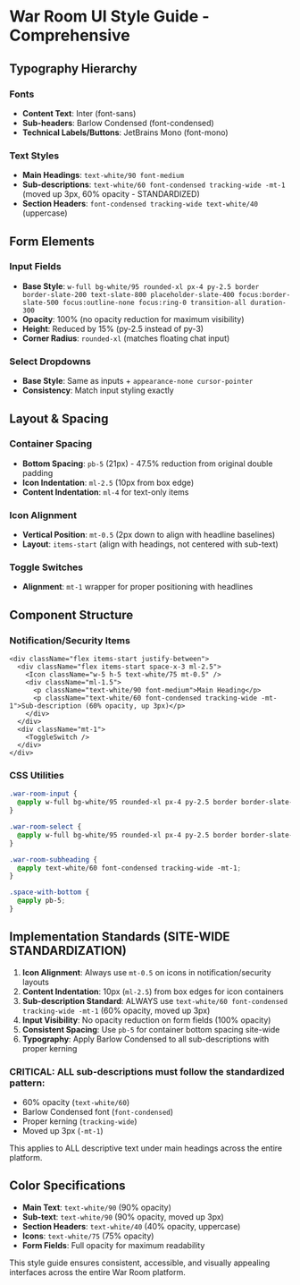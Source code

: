 # War Room UI Style Guide - Comprehensive

## Typography Hierarchy

### Fonts
- **Content Text**: Inter (font-sans)
- **Sub-headers**: Barlow Condensed (font-condensed) 
- **Technical Labels/Buttons**: JetBrains Mono (font-mono)

### Text Styles
- **Main Headings**: `text-white/90 font-medium`
- **Sub-descriptions**: `text-white/60 font-condensed tracking-wide -mt-1` (moved up 3px, 60% opacity - STANDARDIZED)
- **Section Headers**: `font-condensed tracking-wide text-white/40` (uppercase)

## Form Elements

### Input Fields
- **Base Style**: `w-full bg-white/95 rounded-xl px-4 py-2.5 border border-slate-200 text-slate-800 placeholder-slate-400 focus:border-slate-500 focus:outline-none focus:ring-0 transition-all duration-300`
- **Opacity**: 100% (no opacity reduction for maximum visibility)
- **Height**: Reduced by 15% (py-2.5 instead of py-3)
- **Corner Radius**: `rounded-xl` (matches floating chat input)

### Select Dropdowns
- **Base Style**: Same as inputs + `appearance-none cursor-pointer`
- **Consistency**: Match input styling exactly

## Layout & Spacing

### Container Spacing
- **Bottom Spacing**: `pb-5` (21px) - 47.5% reduction from original double padding
- **Icon Indentation**: `ml-2.5` (10px from box edge)
- **Content Indentation**: `ml-4` for text-only items

### Icon Alignment
- **Vertical Position**: `mt-0.5` (2px down to align with headline baselines)
- **Layout**: `items-start` (align with headings, not centered with sub-text)

### Toggle Switches
- **Alignment**: `mt-1` wrapper for proper positioning with headlines

## Component Structure

### Notification/Security Items
```tsx
<div className="flex items-start justify-between">
  <div className="flex items-start space-x-3 ml-2.5">
    <Icon className="w-5 h-5 text-white/75 mt-0.5" />
    <div className="ml-1.5">
      <p className="text-white/90 font-medium">Main Heading</p>
      <p className="text-white/60 font-condensed tracking-wide -mt-1">Sub-description (60% opacity, up 3px)</p>
    </div>
  </div>
  <div className="mt-1">
    <ToggleSwitch />
  </div>
</div>
```

### CSS Utilities
```css
.war-room-input {
  @apply w-full bg-white/95 rounded-xl px-4 py-2.5 border border-slate-200 text-slate-800 placeholder-slate-400 focus:border-slate-500 focus:outline-none focus:ring-0 transition-all duration-300;
}

.war-room-select {
  @apply w-full bg-white/95 rounded-xl px-4 py-2.5 border border-slate-200 text-slate-800 focus:border-slate-500 focus:outline-none focus:ring-0 transition-all duration-300 appearance-none cursor-pointer;
}

.war-room-subheading {
  @apply text-white/60 font-condensed tracking-wide -mt-1;
}

.space-with-bottom {
  @apply pb-5;
}
```

## Implementation Standards (SITE-WIDE STANDARDIZATION)

1. **Icon Alignment**: Always use `mt-0.5` on icons in notification/security layouts
2. **Content Indentation**: 10px (`ml-2.5`) from box edges for icon containers
3. **Sub-description Standard**: ALWAYS use `text-white/60 font-condensed tracking-wide -mt-1` (60% opacity, moved up 3px)
4. **Input Visibility**: No opacity reduction on form fields (100% opacity)
5. **Consistent Spacing**: Use `pb-5` for container bottom spacing site-wide
6. **Typography**: Apply Barlow Condensed to all sub-descriptions with proper kerning

### CRITICAL: ALL sub-descriptions must follow the standardized pattern:
- 60% opacity (`text-white/60`)
- Barlow Condensed font (`font-condensed`)
- Proper kerning (`tracking-wide`)
- Moved up 3px (`-mt-1`)

This applies to ALL descriptive text under main headings across the entire platform.

## Color Specifications

- **Main Text**: `text-white/90` (90% opacity)
- **Sub-text**: `text-white/90` (90% opacity, moved up 3px)
- **Section Headers**: `text-white/40` (40% opacity, uppercase)
- **Icons**: `text-white/75` (75% opacity)
- **Form Fields**: Full opacity for maximum readability

This style guide ensures consistent, accessible, and visually appealing interfaces across the entire War Room platform.
